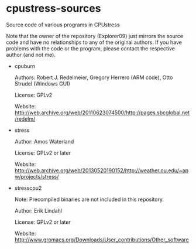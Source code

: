 cpustress-sources
=================

Source code of various programs in CPUstress

Note that the owner of the repository (Explorer09) just mirrors the source code and have no relationships to any of the original authors. If you have problems with the code or the program, please contact the respective author (and not me).

* cpuburn

  Authors: Robert J. Redelmeier, Gregory Herrero (ARM code), Otto Strudel (Windows GUI)
  
  License: GPLv2

  Website: http://web.archive.org/web/20110623074500/http://pages.sbcglobal.net/redelm/

* stress

  Author: Amos Waterland
  
  License: GPLv2 or later
  
  Website: http://web.archive.org/web/20130520190152/http://weather.ou.edu/~apw/projects/stress/

* stresscpu2

  Note: Precompiled binaries are not included in this repository.

  Author: Erik Lindahl

  License: GPLv2 or later

  Website: http://www.gromacs.org/Downloads/User_contributions/Other_software
